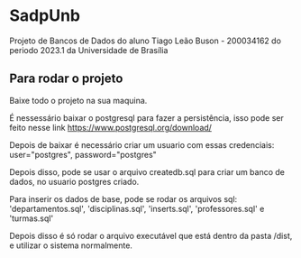 # SadpUnb

Projeto de Bancos de Dados do aluno Tiago Leão Buson - 200034162 do periodo 2023.1 da Universidade de Brasília

## Para rodar o projeto

Baixe todo o projeto na sua maquina.

É nessessário baixar o postgresql para fazer a persistência, isso pode ser feito nesse link https://www.postgresql.org/download/

Depois de baixar é necessário criar um usuario com essas credenciais:
user="postgres", password="postgres"

Depois disso, pode se usar o arquivo createdb.sql para criar um banco de dados, no usuario postgres criado.

Para inserir os dados de base, pode se rodar os arquivos sql: 
'departamentos.sql', 'disciplinas.sql', 'inserts.sql', 'professores.sql' e 'turmas.sql'

Depois disso é só rodar o arquivo executável que está dentro da pasta /dist, e utilizar o sistema normalmente.
